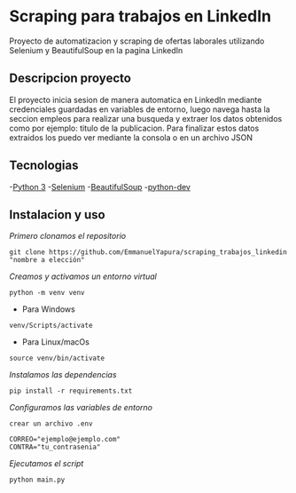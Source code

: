 # Scraping para trabajos en LinkedIn

Proyecto de automatizacion y scraping de ofertas laborales utilizando Selenium y BeautifulSoup en la pagina LinkedIn

## Descripcion proyecto

El proyecto inicia sesion de manera automatica en LinkedIn mediante credenciales guardadas en variables de entorno, 
luego navega hasta la seccion empleos para realizar una busqueda y extraer los datos obtenidos como por ejemplo: titulo de la publicacion.
Para finalizar estos datos extraidos los puedo ver mediante la consola o en un archivo JSON 

## Tecnologias 

-[Python 3](https://www.python.org/)
-[Selenium](https://pypi.org/project/selenium/)
-[BeautifulSoup](https://www.crummy.com/software/BeautifulSoup/)
-[python-dev](https://pypi.org/project/python-dotenv/)

## Instalacion y uso

*Primero clonamos el repositorio*

``` 
git clone https://github.com/EmmanuelYapura/scraping_trabajos_linkedin "nombre a elección" 
```

*Creamos y activamos un entorno virtual*

```
python -m venv venv 
```

- Para Windows
``` 
venv/Scripts/activate
```
- Para Linux/macOs
``` 
source venv/bin/activate
```

*Instalamos las dependencias*

``` 
pip install -r requirements.txt
```

*Configuramos las variables de entorno*

``` 
crear un archivo .env
```
``` 
CORREO="ejemplo@ejemplo.com"
CONTRA="tu_contrasenia"
```

*Ejecutamos el script*

``` 
python main.py
```
